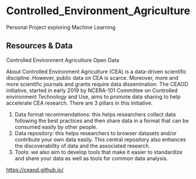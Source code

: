 # Controlled_Environment_Agriculture
Personal Project exploring Machine Learning

## Resources & Data

Controlled Environment Agriculture Open Data

About
Controlled Environment Agriculture (CEA) is a data-driven scientific discipline. However, public data on CEA is scarce. Moreover, more and more scientific journals and grants require data dissemination. The CEAOD initiative, started in early 2019 by NCERA-101 Committee on Controlled environment Technology and Use, aims to promote data sharing to help accelerate CEA research. There are 3 pillars in this initiative.

1. Data format recommendations: this helps researchers collect data following the best practices and then share data in a format that can be consumed easily by other people.
2. Data repository: this helps researchers to browser datasets and/or contribute your own data easily. This central repository also enhances the discoverability of data and the associated research.
3. Tools: we also aim to develop tools that make it easier to standardize and share your data as well as tools for common data analysis.



https://ceaod.github.io/
